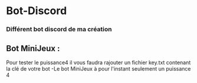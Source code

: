 # Bot-Discord

### Différent bot discord de ma création

## Bot MiniJeux :
Pour tester le puissance4 il vous faudra rajouter un fichier key.txt contenant la clé de votre bot
-Le bot MiniJeux à pour l'instant seulement un puissance 4
